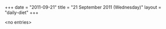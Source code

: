 +++
date = "2011-09-21"
title = "21 September 2011 (Wednesday)"
layout = "daily-diet"
+++


\<no entries\>
